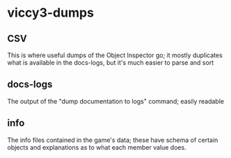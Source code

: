 # viccy3-dumps

## CSV
This is where useful dumps of the Object Inspector go; it mostly duplicates what is available in the docs-logs, but it's much easier to parse and sort

## docs-logs
The output of the "dump documentation to logs" command; easily readable

## info
The info files contained in the game's data; these have schema of certain objects and explanations as to what each member value does.
